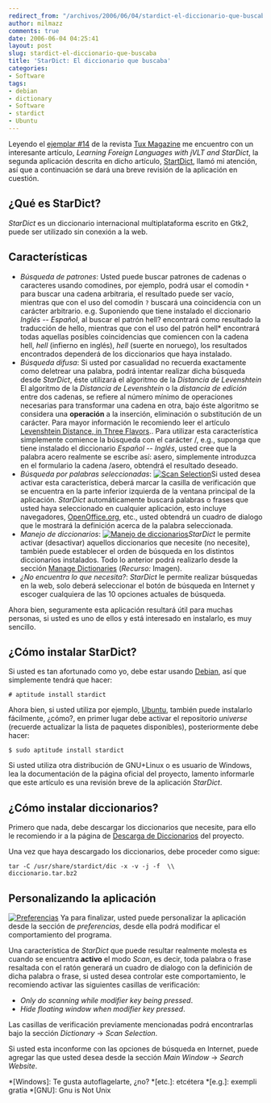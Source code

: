 ```yaml
---
redirect_from: "/archivos/2006/06/04/stardict-el-diccionario-que-buscaba/"
author: milmazz
comments: true
date: 2006-06-04 04:25:41
layout: post
slug: stardict-el-diccionario-que-buscaba
title: 'StarDict: El diccionario que buscaba'
categories:
- Software
tags:
- debian
- dictionary
- Software
- stardict
- Ubuntu
---
```


Leyendo el [ejemplar #14](http://www.tuxmagazine.com/node/1000198) de la revista [Tux Magazine](http://www.tuxmagazine.com/) me encuentro con un interesante artículo, _Learning Foreign Languages with jVLT and StarDict_, la segunda aplicación descrita en dicho artículo, [StartDict](http://stardict.sourceforge.net), llamó mi atención, así que a continuación se dará una breve revisión de la aplicación en cuestión.

## ¿Qué es StarDict?

_StarDict_ es un diccionario internacional multiplataforma escrito en Gtk2, puede ser utilizado sin conexión a la web.

## Características

 * _Búsqueda de patrones_: Usted puede buscar patrones de cadenas o caracteres usando comodines, por ejemplo, podrá usar el comodín `*` para buscar una cadena arbitraria, el resultado puede ser vacío, mientras que con el uso del comodín `?` buscará una coincidencia con un carácter arbitrario. e.g. Suponiendo que tiene instalado el diccionario _Inglés_ -- _Español_, al buscar el patrón hell? encontrará como resultado la traducción de hello, mientras que con el uso del patrón hell* encontrará todas aquellas posibles coincidencias que comiencen con la cadena hell, _hell_ (infierno en inglés), _hell_ (suerte en noruego), los resultados encontrados dependerá de los diccionarios que haya instalado.
 * _Búsqueda difusa_: Si usted por casualidad no recuerda exactamente como deletrear una palabra, podrá intentar realizar dicha búsqueda desde _StarDict_, éste utilizará el algoritmo de la _Distancia de Levenshtein_ El algoritmo de la _Distancia de Levenshtein_ o la _distancia de edición_ entre dos cadenas, se refiere al número mínimo de operaciones necesarias para transformar una cadena en otra, bajo éste algoritmo se considera una **operación** a la inserción, eliminación o substitución de un carácter. Para mayor información le recomiendo leer el artículo [Levenshtein Distance, in Three Flavors](http://www.merriampark.com/ld.htm).. Para utilizar esta característica simplemente comience la búsqueda con el carácter /, e.g., suponga que tiene instalado el diccionario _Español_ -- _Inglés_, usted cree que la palabra acero realmente se escribe así: asero, simplemente introduzca en el formulario la cadena /asero, obtendrá el resultado deseado.
 * _Búsqueda por palabras seleccionadas_: [![Scan Selection](http://blog.milmazz.com.ve/wp-content/uploads/2006/06/scan-checkbox.png)](http://blog.milmazz.com.ve/wp-content/uploads/2006/06/scan-checkbox.png)Si usted desea activar esta característica, deberá marcar la casilla de verificación que se encuentra en la parte inferior izquierda de la ventana principal de la aplicación. _StarDict_ automáticamente buscará palabras o frases que usted haya seleccionado en cualquier aplicación, esto incluye navegadores, [OpenOffice.org](http://www.openoffice.org/), etc., usted obtendrá un cuadro de dialogo que le mostrará la definición acerca de la palabra seleccionada.
 * _Manejo de diccionarios_: [![Manejo de diccionarios](http://blog.milmazz.com.ve/wp-content/uploads/2006/06/manage-dictionaries-tooltip.png)](http://blog.milmazz.com.ve/wp-content/uploads/2006/06/manage-dictionaries-tooltip.png)_StarDict_ le permite activar (desactivar) aquellos diccionarios que necesite (no necesite), también puede establecer el orden de búsqueda en los distintos diccionarios instalados. Todo lo anterior podrá realizarlo desde la sección [Manage Dictionaries](http://blog.milmazz.com.ve/wp-content/uploads/2006/06/manage-dictionaries.png) (_Recurso:_ Imagen).
 * _¿No encuentra lo que necesita?_: _StarDict_ le permite realizar búsquedas en la web, solo deberá seleccionar el botón de búsqueda en Internet y escoger cualquiera de las 10 opciones actuales de búsqueda.

Ahora bien, seguramente esta aplicación resultará útil para muchas personas, si usted es uno de ellos y está interesado en instalarlo, es muy sencillo.

## ¿Cómo instalar StarDict?

Si usted es tan afortunado como yo, debe estar usando [Debian](http://www.debian.org/), así que simplemente tendrá que hacer:

    # aptitude install stardict

Ahora bien, si usted utiliza por ejemplo, [Ubuntu](http://www.ubuntu.com/), también puede instalarlo fácilmente, ¿cómo?, en primer lugar debe activar el repositorio _universe_ (recuerde actualizar la lista de paquetes disponibles), posteriormente debe hacer:

    $ sudo aptitude install stardict

Si usted utiliza otra distribución de GNU+Linux o es usuario de Windows, lea la documentación de la página oficial del proyecto, lamento informarle que este artículo es una revisión breve de la aplicación _StarDict_.

## ¿Cómo instalar diccionarios?

Primero que nada, debe descargar los diccionarios que necesite, para ello le recomiendo ir a la página de [Descarga de Diccionarios](http://stardict.sourceforge.net/Dictionaries.php) del proyecto.

Una vez que haya descargado los diccionarios, debe proceder como sigue:

    tar -C /usr/share/stardict/dic -x -v -j -f  \\
    diccionario.tar.bz2

## Personalizando la aplicación

[![Preferencias](http://blog.milmazz.com.ve/wp-content/uploads/2006/06/preferences.png)](http://blog.milmazz.com.ve/wp-content/uploads/2006/06/preferences.png) Ya para finalizar, usted puede personalizar la aplicación desde la sección de _preferencias_, desde ella podrá modificar el comportamiento del programa.

Una característica de _StarDict_ que puede resultar realmente molesta es cuando se encuentra **activo** el modo _Scan_, es decir, toda palabra o frase resaltada con el ratón generará un cuadro de dialogo con la definición de dicha palabra o frase, si usted desea controlar este comportamiento, le recomiendo activar las siguientes casillas de verificación:

  * _Only do scanning while modifier key being pressed_.
  * _Hide floating window when modifier key pressed_.

Las casillas de verificación previamente mencionadas podrá encontrarlas bajo la sección _Dictionary_ -> _Scan Selection_.

Si usted esta inconforme con las opciones de búsqueda en Internet, puede agregar las que usted desea desde la sección _Main Window_ -> _Search Website_.

  *[Windows]: Te gusta autoflagelarte, ¿no?
  *[etc.]: etcétera
  *[e.g.]: exempli gratia
  *[GNU]: Gnu is Not Unix
